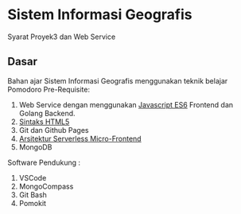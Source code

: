 # Sistem Informasi Geografis

Syarat Proyek3 dan Web Service

## Dasar
Bahan ajar Sistem Informasi Geografis menggunakan teknik belajar Pomodoro
Pre-Requisite:
1. Web Service dengan menggunakan [Javascript ES6](https://hacks.mozilla.org/2018/03/es-modules-a-cartoon-deep-dive/) Frontend dan Golang Backend.
2. [Sintaks HTML5](https://www.tutorialspoint.com/html5/index.htm)
3. Git dan Github Pages
4. [Arsitektur Serverless Micro-Frontend](https://vanillajskit.github.io/)
5. MongoDB

Software Pendukung :
1. VSCode
2. MongoCompass
3. Git Bash
4. Pomokit

